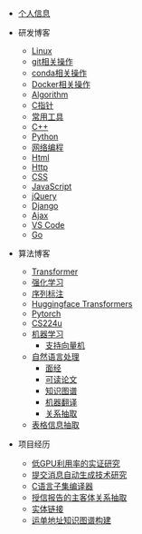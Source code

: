 * [个人信息](README)

* 研发博客
    * [Linux](Linux/README) 
    * [git相关操作](git/README)
    * [conda相关操作](conda/README)
    * [Docker相关操作](Docker/README)
    * [Algorithm](Algorithm/README)
    * [C指针](C/c语言指针探秘)
    * [常用工具](tool/README)
    * [C++](CPP/README)
    * [Python](Python/python)
    * [网络编程](Socket/README)
    * [Html](Html/README)
    * [Http](Http/README)
    * [CSS](CSS/README)
    * [JavaScript](JavaScript/README)
    * [jQuery](jQuery/README)
    * [Django](Django/README)
    * [Ajax](Ajax/README)
    * [VS Code](VScode/README)
    * [Go](Go/README)

    
* 算法博客
    * [Transformer](Transformer/Transformer.md)
    * [强化学习](rl/README)
    * [序列标注](nlp/seq_label)
    * [Huggingface Transformers](Transformers/README)
    * [Pytorch](pytorch/README)
    * [CS224u](cs224u/README)
    * [机器学习](ml/)
        * [支持向量机](ml/svm/svm.md)
    * [自然语言处理](nlp/)
        * [面经](nlp/experience/README)
        * [可读论文](nlp/paper/README)
        * [知识图谱](nlp/kg/kg.md)
        * [机器翻译](nlp/nmt/README.md)
        * [关系抽取](nlp/multi_rel/多重关系抽取.md)
    * [表格信息抽取](table/README)
    
* 项目经历
    <!-- * [内容质量-虚假](fakenews/README) -->
    * [低GPU利用率的实证研究](GPUUtil/README)
    * [提交消息自动生成技术研究](come/README)
    * [C语言子集编译器](compile/README)
    * [授信报告的主客体关系抽取](sxbg/README)
    * [实体链接](entitylinking/README)
    * [运单地址知识图谱构建](waybill/README)
    
<!-- * 生活感悟 -->
